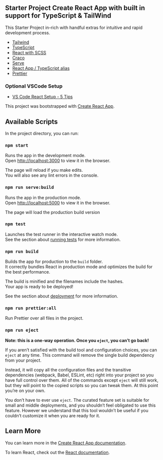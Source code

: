 ## Starter Project Create React App with built in support for TypeScript & TailWind

This Starter Project in-rich with handful extras for intuitive and rapid development process.

-   [Tailwind](https://tailwindcss.com/)
-   [TypeScript](https://www.typescriptlang.org/)
-   [React with SCSS](https://create-react-app.dev/docs/adding-a-sass-stylesheet)
-   [Craco](https://github.com/gsoft-inc/craco)
-   [Serve](https://www.npmjs.com/package/serve)
-   [React App / TypeScript alias](https://github.com/oklas/react-app-rewire-alias#using-craco)
-   [Prettier ](https://prettier.io/)

### Optional VSCode Setup
-   [VS Code React Setup - 5 Tips](https://dev.to/jamesqquick/vs-code-react-setup-5-tips-419d)


This project was bootstrapped with [Create React App](https://github.com/facebook/create-react-app).

## Available Scripts

In the project directory, you can run:

### `npm start`

Runs the app in the development mode.\
Open [http://localhost:3000](http://localhost:3000) to view it in the browser.

The page will reload if you make edits.\
You will also see any lint errors in the console.

### `npm run serve:build`

Runs the app in the production mode.\
Open [http://localhost:5000](http://localhost:5000) to view it in the browser.

The page will load the production build version

### `npm test`

Launches the test runner in the interactive watch mode.\
See the section about [running tests](https://facebook.github.io/create-react-app/docs/running-tests) for more information.

### `npm run build`

Builds the app for production to the `build` folder.\
It correctly bundles React in production mode and optimizes the build for the best performance.

The build is minified and the filenames include the hashes.\
Your app is ready to be deployed!

See the section about [deployment](https://facebook.github.io/create-react-app/docs/deployment) for more information.

### `npm run prettier:all`

Run Prettier over all files in the project.

### `npm run eject`

**Note: this is a one-way operation. Once you `eject`, you can’t go back!**

If you aren’t satisfied with the build tool and configuration choices, you can `eject` at any time. This command will remove the single build dependency from your project.

Instead, it will copy all the configuration files and the transitive dependencies (webpack, Babel, ESLint, etc) right into your project so you have full control over them. All of the commands except `eject` will still work, but they will point to the copied scripts so you can tweak them. At this point you’re on your own.

You don’t have to ever use `eject`. The curated feature set is suitable for small and middle deployments, and you shouldn’t feel obligated to use this feature. However we understand that this tool wouldn’t be useful if you couldn’t customize it when you are ready for it.

## Learn More

You can learn more in the [Create React App documentation](https://facebook.github.io/create-react-app/docs/getting-started).

To learn React, check out the [React documentation](https://reactjs.org/).
